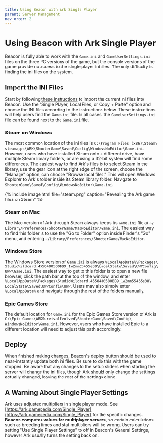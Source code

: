```yaml
---
title: Using Beacon with Ark Single Player
parent: Server Management
nav_order: 2
---
```

# Using Beacon with Ark Single Player
Beacon is fully able to work with the `Game.ini` and `GameUserSettings.ini` files on the three PC versions of the game, but the console versions of the game provide no access to the single player ini files. The only difficulty is finding the ini files on the system.

## Import the INI Files
Start by following [these instructions](importing.markdown) to import the current ini files into Beacon. Use the "Single Player, Local Files, or Copy + Paste" option and choose the INI files according to the instructions below.
These instructions will help users find the `Game.ini` file. In all cases, the `GameUserSettings.ini` file can be found next to the `Game.ini` file.

### Steam on Windows
The most common location of the ini files is `C:\​Program Files (x86)\​Steam\​steamapps\​ARK\​ShooterGame\​Saved\​Config\​WindowsNoEditor\​Game.ini`. However, users who have installed Steam onto a different drive, have multiple Steam library folders, or are using a 32-bit system will find some differences. The easiest way to find Ark's files is to select Steam in the library, use the gear icon at the right edge of the screen, choose the "Manage" option, can choose "Browse local files." This will open Windows Explorer to Ark's folder inside its Steam library folder. Navigate to `ShooterGame\​Saved\​Config\​WindowsNoEditor\​Game.ini`.

{% include image.html file="steam.png" caption="Revealing the Ark game files on Steam" %}

### Steam on Mac
The Mac version of Ark through Steam always keeps its `Game.ini` file at `~/​Library/​Preferences/​ShooterGame/​MacNoEditor/​Game.ini`. The easiest way to find this folder is to use the "Go to Folder" option inside Finder's "Go" menu, and entering `~/​Library/​Preferences/​ShooterGame/​MacNoEditor`.

### Windows Store
The Windows Store version of `Game.ini` is always `%LocalAppData%\​Packages\​StudioWildcard.4558480580BB9_1w2mm55455e38\​LocalState\​Saved\​UWPConfig\​UWP\​Game.ini`. The easiest way to get to this folder is to open a new file browser, click the path bar at the top of the window, and enter `%LocalAppData%\​Packages\​StudioWildcard.4558480580BB9_1w2mm55455e38\​LocalState\​Saved\​UWPConfig\​UWP`. Users may also simply enter `%LocalAppData%` and navigate through the rest of the folders manually.

### Epic Games Store
The default location for `Game.ini` for the Epic Games Store version of Ark is `C:\​Epic Games\​ARKSurvivalEvolved\​ShooterGame\​Saved\​Config\​WindowsNoEditor\​Game.ini`. However, users who have installed Epic to a different location will need to adjust this path accordingly.

## Deploy
When finished making changes, Beacon's deploy button should be used to near-instantly update both ini files. Be sure to do this with the game stopped. Be aware that any changes to the setup sliders when starting the server will change the ini files, though Ark should only change the settings actually changed, leaving the rest of the settings alone.

## A Warning About Single Player Settings
Ark uses adjusted multipliers in single player mode. See [https://ark.gamepedia.com/Single_Player](https://ark.gamepedia.com/Single_Player) for the specific changes. **Beacon computes values for multiplayer servers**, so certain calculations such as breeding times and stat multipliers will be wrong. Users can try setting "Use Single Player Settings" to off in Beacon's General Settings, however Ark usually turns the setting back on.
